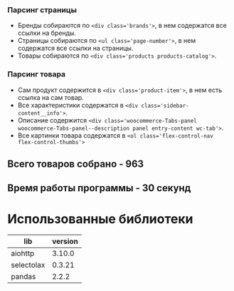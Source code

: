 ### Парсинг страницы

* Бренды собираются по `<div class='brands'>`, в нем содержатся все ссылки на бренды. 
* Страницы собираются по `<ul class='page-number'>`, в нем содержатся все ссылки на страницы. 
* Товары собираются по `<div class='products products-catalog'>`. 

### Парсинг товара 

* Сам продукт содержится в `<div class='product-item'>`, в нем есть ссылка на сам товар.
* Все характеристики содержатся в `<div class='sidebar-content__info'>`.
* Описание содержится `<div class='woocommerce-Tabs-panel woocommerce-Tabs-panel--description panel entry-content wc-tab'>`.
* Все картинки товара содержатся в `<ol class='flex-control-nav flex-control-thumbs'>`

## Всего товаров собрано - 963
## Время работы программы - 30 секунд

# Использованные библиотеки 

|lib|version|
|---|-------|
|aiohttp|3.10.0|
|selectolax|0.3.21|
|pandas|2.2.2|



